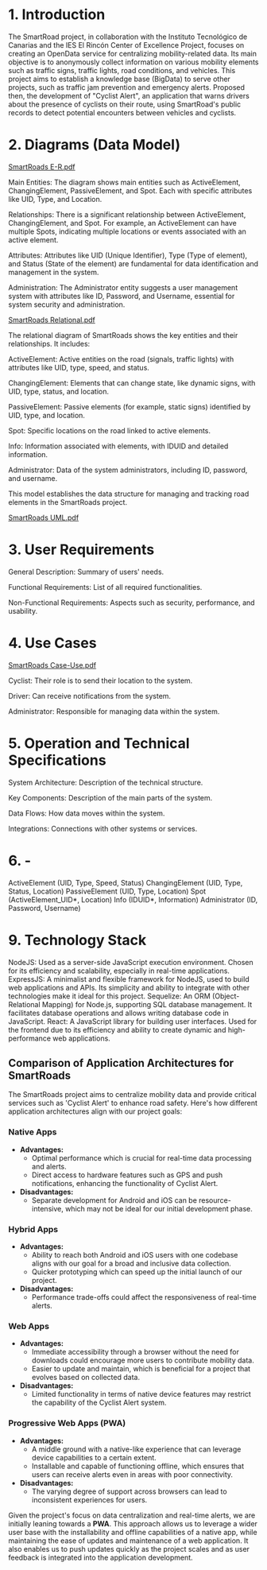 
# 1. Introduction

The SmartRoad project, in collaboration with the Instituto Tecnológico de Canarias and the IES El Rincón Center of Excellence Project, focuses on creating an OpenData service for centralizing mobility-related data. Its main objective is to anonymously collect information on various mobility elements such as traffic signs, traffic lights, road conditions, and vehicles. This project aims to establish a knowledge base (BigData) to serve other projects, such as traffic jam prevention and emergency alerts. Proposed then, the development of "Cyclist Alert", an application that warns drivers about the presence of cyclists on their route, using SmartRoad's public records to detect potential encounters between vehicles and cyclists.

# 2. Diagrams (Data Model)

[SmartRoads E-R.pdf](https://github.com/DiegoOrtegaElRincon/SmartRoadsProject/files/13675437/SmartRoads.E-R.pdf)

Main Entities: The diagram shows main entities such as ActiveElement, ChangingElement, PassiveElement, and Spot. Each with specific attributes like UID, Type, and Location.

Relationships: There is a significant relationship between ActiveElement, ChangingElement, and Spot. For example, an ActiveElement can have multiple Spots, indicating multiple locations or events associated with an active element.

Attributes: Attributes like UID (Unique Identifier), Type (Type of element), and Status (State of the element) are fundamental for data identification and management in the system.

Administration: The Administrator entity suggests a user management system with attributes like ID, Password, and Username, essential for system security and administration.

[SmartRoads Relational.pdf](https://github.com/DiegoOrtegaElRincon/SmartRoadsProject/files/13675454/SmartRoads.Relational.pdf)

The relational diagram of SmartRoads shows the key entities and their relationships. It includes:

ActiveElement: Active entities on the road (signals, traffic lights) with attributes like UID, type, speed, and status.

ChangingElement: Elements that can change state, like dynamic signs, with UID, type, status, and location.

PassiveElement: Passive elements (for example, static signs) identified by UID, type, and location.

Spot: Specific locations on the road linked to active elements.

Info: Information associated with elements, with IDUID and detailed information.

Administrator: Data of the system administrators, including ID, password, and username.


This model establishes the data structure for managing and tracking road elements in the SmartRoads project.

[SmartRoads UML.pdf](https://github.com/DiegoOrtegaElRincon/SmartRoadsProject/files/13675456/SmartRoads.UML.pdf)


# 3. User Requirements

General Description: Summary of users' needs.

Functional Requirements: List of all required functionalities.

Non-Functional Requirements: Aspects such as security, performance, and usability.


# 4. Use Cases
[SmartRoads Case-Use.pdf](https://github.com/DiegoOrtegaElRincon/SmartRoadsProject/files/13675424/SmartRoads.Case-Use.pdf)

Cyclist: Their role is to send their location to the system.

Driver: Can receive notifications from the system.

Administrator: Responsible for managing data within the system.

# 5. Operation and Technical Specifications

System Architecture: Description of the technical structure.

Key Components: Description of the main parts of the system.

Data Flows: How data moves within the system.

Integrations: Connections with other systems or services.

# 6. -

ActiveElement (UID, Type, Speed, Status)
ChangingElement (UID, Type, Status, Location)
PassiveElement (UID, Type, Location)
Spot (ActiveElement_UID*, Location)
Info (IDUID*, Information)
Administrator (ID, Password, Username)

# 9. Technology Stack
NodeJS: Used as a server-side JavaScript execution environment. Chosen for its efficiency and scalability, especially in real-time applications.
ExpressJS: A minimalist and flexible framework for NodeJS, used to build web applications and APIs. Its simplicity and ability to integrate with other technologies make it ideal for this project.
Sequelize: An ORM (Object-Relational Mapping) for Node.js, supporting SQL database management. It facilitates database operations and allows writing database code in JavaScript.
React: A JavaScript library for building user interfaces. Used for the frontend due to its efficiency and ability to create dynamic and high-performance web applications.

## Comparison of Application Architectures for SmartRoads

The SmartRoads project aims to centralize mobility data and provide critical services such as 'Cyclist Alert' to enhance road safety. Here's how different application architectures align with our project goals:

### Native Apps
- **Advantages:**
  - Optimal performance which is crucial for real-time data processing and alerts.
  - Direct access to hardware features such as GPS and push notifications, enhancing the functionality of Cyclist Alert.
- **Disadvantages:**
  - Separate development for Android and iOS can be resource-intensive, which may not be ideal for our initial development phase.

### Hybrid Apps
- **Advantages:**
  - Ability to reach both Android and iOS users with one codebase aligns with our goal for a broad and inclusive data collection.
  - Quicker prototyping which can speed up the initial launch of our project.
- **Disadvantages:**
  - Performance trade-offs could affect the responsiveness of real-time alerts.

### Web Apps
- **Advantages:**
  - Immediate accessibility through a browser without the need for downloads could encourage more users to contribute mobility data.
  - Easier to update and maintain, which is beneficial for a project that evolves based on collected data.
- **Disadvantages:**
  - Limited functionality in terms of native device features may restrict the capability of the Cyclist Alert system.

### Progressive Web Apps (PWA)
- **Advantages:**
  - A middle ground with a native-like experience that can leverage device capabilities to a certain extent.
  - Installable and capable of functioning offline, which ensures that users can receive alerts even in areas with poor connectivity.
- **Disadvantages:**
  - The varying degree of support across browsers can lead to inconsistent experiences for users.

Given the project's focus on data centralization and real-time alerts, we are initially leaning towards a **PWA**. This approach allows us to leverage a wider user base with the installability and offline capabilities of a native app, while maintaining the ease of updates and maintenance of a web application. It also enables us to push updates quickly as the project scales and as user feedback is integrated into the application development.

